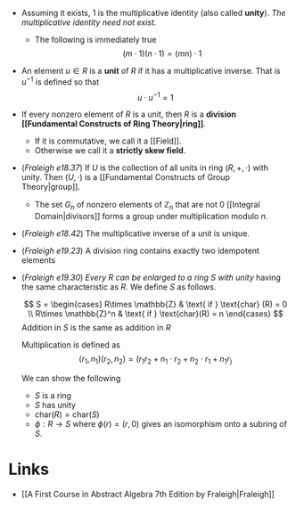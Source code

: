 * Assuming it exists, $1$ is the multiplicative identity (also called **unity**). *The multiplicative identity need not exist.*
	* The following is immediately true
	  $$
	  (m\cdot 1) (n\cdot 1) = (mn) \cdot 1
	  $$

* An element $u\in R$ is a **unit** of $R$ if it has a multiplicative inverse. That is $u^{-1}$ is defined so that
  $$
  u\cdot u^{-1} = 1
  $$

* If every nonzero element of $R$ is a unit, then $R$ is a **division [[Fundamental Constructs of Ring Theory|ring]]**. 
	* If it is commutative, we call it a [[Field]].
	* Otherwise we call it a **strictly skew field**.

* (*Fraleigh e18.37*) If $U$ is the collection of all units in ring $(R,+,\cdot)$ with unity. Then $(U,\cdot)$ is a [[Fundamental Constructs of Group Theory|group]]. 
	* The set $G_n$ of nonzero elements of $\mathbb{Z}_n$ that are not $0$ [[Integral Domain|divisors]] forms a group under multiplication modulo $n$.

* (*Fraleigh e18.42*) The multiplicative inverse of a unit is unique.
* (*Fraleigh e19.23*) A division ring contains exactly two idempotent elements

* (*Fraleigh e19.30*) *Every $R$ can be enlarged to a ring $S$ with unity* having the same characteristic as $R$. We define $S$ as follows. 
  
  $$
  S = \begin{cases}
  R\times \mathbb{Z} & \text{ if } \text{char} (R) = 0 \\
  R\times \mathbb{Z}^n & \text{ if } \text{char}(R) = n
  \end{cases}
  $$
  Addition in $S$ is the same as addition in $R$
  
  Multiplication is defined as
  $$
  (r_1,n_1)(r_2,n_2) = (r_1r_2 + n_1\cdot r_2 + n_2\cdot r_1 + n_1r_)
  $$
  
  We can show the following
	* $S$ is a ring
	* $S$ has unity
	* $\text{char}(R)=\text{char}(S)$
	* $\phi:R\to S$ where $\phi(r)=(r,0)$ gives an isomorphism onto a subring of $S$.

# Links
* [[A First Course in Abstract Algebra 7th Edition by Fraleigh|Fraleigh]]